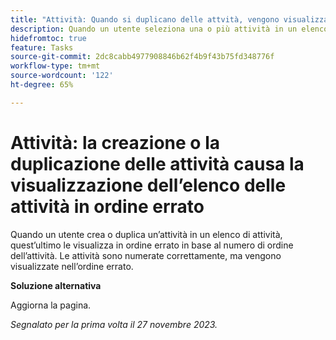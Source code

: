 ```yaml
---
title: "Attività: Quando si duplicano delle attvità, vengono visualizzate in ordine errato"
description: Quando un utente seleziona una o più attività in un elenco di attività e le duplica, nell’elenco le attività vengono visualizzate in ordine errato in base al numero dell’ordine delle attività. Le attività sono numerate correttamente, ma vengono visualizzate nell’ordine errato. È disponibile una soluzione alternativa.”
hidefromtoc: true
feature: Tasks
source-git-commit: 2dc8cabb4977908846b62f4b9f43b75fd348776f
workflow-type: tm+mt
source-wordcount: '122'
ht-degree: 65%

---
```



# Attività: la creazione o la duplicazione delle attività causa la visualizzazione dell’elenco delle attività in ordine errato

Quando un utente crea o duplica un’attività in un elenco di attività, quest’ultimo le visualizza in ordine errato in base al numero di ordine dell’attività. Le attività sono numerate correttamente, ma vengono visualizzate nell’ordine errato.

**Soluzione alternativa**

Aggiorna la pagina.

_Segnalato per la prima volta il 27 novembre 2023._
